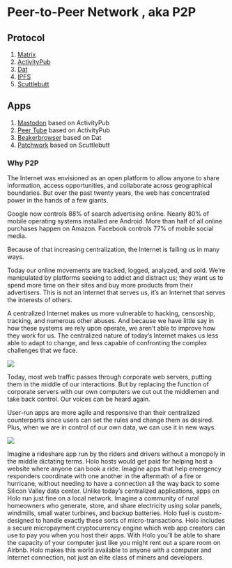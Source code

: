 # Peer-to-Peer Network , aka P2P


## Protocol

1. [Matrix](https://matrix.org)
2. [ActivityPub](https://activitypub.rocks/)
3. [Dat](https://datproject.org)
4. [IPFS](https://ipfs.io)
6. [Scuttlebutt](https://www.scuttlebutt.nz)


## Apps

1. [Mastodon](https://joinmastodon.org/) based on ActivityPub
2. [Peer Tube](https://joinpeertube.org/en/) based on ActivityPub
3. [Beakerbrowser](https://beakerbrowser.com) based on Dat
4. [Patchwork](https://github.com/ssbc/patchwork) based on Scuttlebutt

### Why P2P

The Internet was envisioned as an open platform to allow anyone to share information, access opportunities, and collaborate across geographical boundaries. But over the past twenty years, the web has concentrated power in the hands of a few giants.

Google now controls 88% of search advertising online. Nearly 80% of mobile operating systems installed are Android. More than half of all online purchases happen on Amazon. Facebook controls 77% of mobile social media.

Because of that increasing centralization, the Internet is failing us in many ways.

Today our online movements are tracked, logged, analyzed, and sold. We’re manipulated by platforms seeking to addict and distract us; they want us to spend more time on their sites and buy more products from their advertisers. This is not an Internet that serves us, it’s an Internet that serves the interests of others.

A centralized Internet makes us more vulnerable to hacking, censorship, tracking, and numerous other abuses. And because we have little say in how these systems we rely upon operate, we aren’t able to improve how they work for us. The centralized nature of today’s Internet makes us less able to adapt to change, and less capable of confronting the complex challenges that we face.

![](https://github.com/ookangzheng/rethink-about-everything/raw/master/Network/Peer-to-Peer/p2p-vs-censorship.jpg)
 
Today, most web traffic passes through corporate web servers, putting them in the middle of our interactions. But by replacing the function of corporate servers with our own computers we cut out the middlemen and take back control. Our voices can be heard again.

User-run apps are more agile and responsive than their centralized counterparts since users can set the rules and change them as desired. Plus, when we are in control of our own data, we can use it in new ways.

![](https://github.com/ookangzheng/rethink-about-everything/raw/master/Network/Peer-to-Peer/centrailized-network-vs-distributed-network.jpg)

Imagine a rideshare app run by the riders and drivers without a monopoly in the middle dictating terms. Holo hosts would get paid for helping host a website where anyone can book a ride.
Imagine apps that help emergency responders coordinate with one another in the aftermath of a fire or hurricane, without needing to have a connection all the way back to some Silicon Valley data center. Unlike today’s centralized applications, apps on Holo run just fine on a local network.
Imagine a community of rural homeowners who generate, store, and share electricity using solar panels, windmills, small water turbines, and backup batteries. Holo fuel is custom-designed to handle exactly these sorts of micro-transactions.
Holo includes a secure micropayment cryptocurrency engine which web app creators can use to pay you when you host their apps. With Holo you’ll be able to share the capacity of your computer just like you might rent out a spare room on Airbnb. Holo makes this world available to anyone with a computer and Internet connection, not just an elite class of miners and developers.
